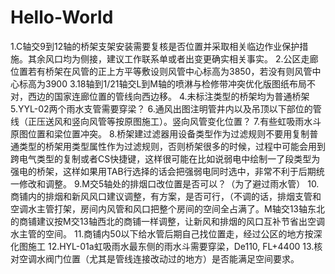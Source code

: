 # Hello-World

1.C轴交9到12轴的桥架支架安装需要复核是否位置并采取相关临边作业保护措施。其余风口均为侧接，建议工作联系单或者出变更确实相关事实。
2.公区走廊位置若有桥架在风管的正上方平等敷设则风管中心标高为3850，若没有则风管中心标高为3900
3.18轴到1/21轴交L到M轴的喷淋与检修带冲突优化版图纸布局不对，西边的国家连廊位置的管线向西边移。
4.未标注类型的桥架均为普通桥架
5.YYL-02两个雨水支管需要穿梁？
6.通风出图注明管井内以及吊顶以下部位的管线（正压送风和竖向风管等按原图施工）。竖向风管变化位置？
7.有些虹吸雨水斗原图位置和梁位置冲突。
8.桥架建过滤器用设备类型作为过滤规则不要用复制普通类型的桥架用类型属性作为过滤规则，否则桥架很多的时候，过程中可能会用到跨电气类型的复制或者CS快捷键，这样很可能在比如说弱电中绘制一了段类型为强电的桥架，这样如果用TAB行选择的话会把强弱电同时选中，非常不利于后期统一修改和调整。
9.M交5轴处的排烟口改位置是否可以？（为了避过雨水管）
10.商铺内的排烟和新风风口建议调整，有方案，是否可行，（不调的话，排烟支管和空调水主管打架，房间内风管和风口把整个房间的空间全占满了。M轴交13轴东北的商铺建议按M交13轴西北的商铺一样调整，让新风和排烟的风口互补节省出空调水主管的空间。
11.商铺内50以下给水管后期自己找位置走，经过公区的地方按深化图施工
12.HYL-01a虹吸雨水最东侧的雨水斗需要穿梁，De110, FL+4400
13.核对空调水阀门位置（尤其是管线连接改动过的地方）是否能满足空间要求。
